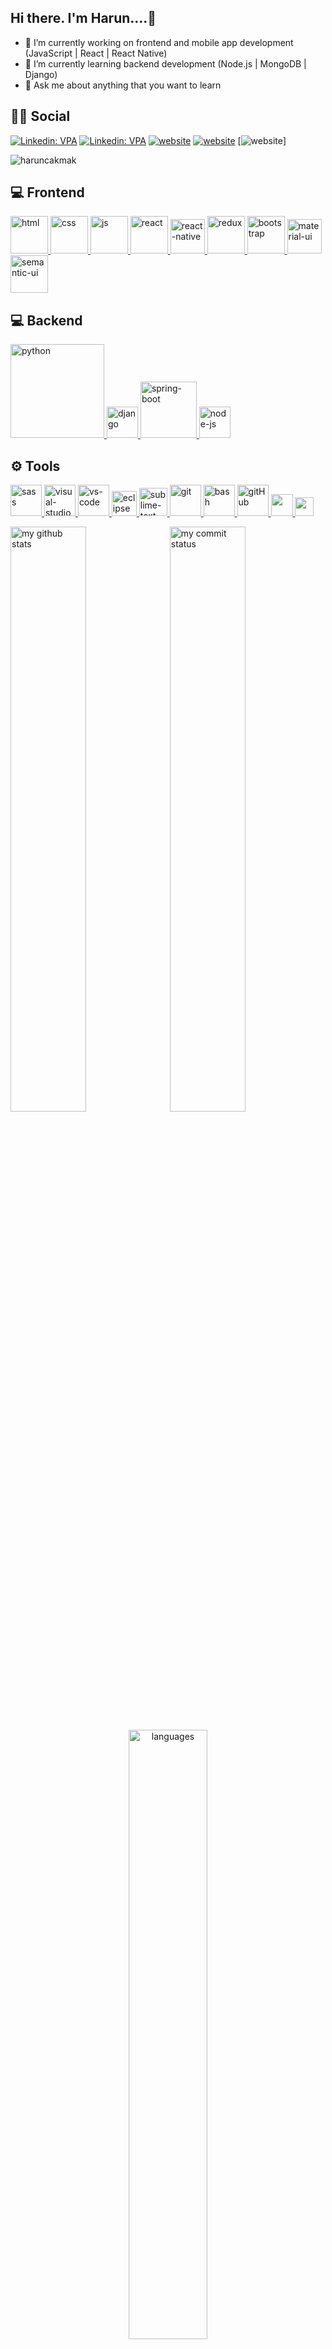 ## Hi there. I'm Harun....👋
- 🔭 I’m currently working on frontend and mobile app development (JavaScript | React | React Native)
- 🌱 I’m currently learning backend development (Node.js | MongoDB | Django)
- 💬 Ask me about anything that you want to learn 

## 👨👩 Social

[![Linkedin: VPA](https://img.shields.io/badge/linkedin-%230077B5.svg?&style=for-the-badge&logo=linkedin&logoColor=white)](https://www.linkedin.com/in/harun-%C3%A7akmak-6a2474208/)
[![Linkedin: VPA](https://img.shields.io/badge/linkedin-%230077B5.svg?&style=for-the-badge&logo=linkedin&logoColor=white)](https://www.linkedin.com/in/harun-%C3%A7akmak-6a2474208/)
[![website](https://img.shields.io/badge/stackoverflow-c8d6e5.svg?&style=for-the-badge&logo=stackoverflow&logoColor=orange)](https://stackoverflow.com/users/16327390/harun-%c3%87akmak)
[![website](https://img.shields.io/badge/gmail-f1f2f6.svg?&style=for-the-badge&logo=gmail&logoColor=red)](mailto:hranckmk@gmail.com)
[![website](https://img.shields.io/badge/%20-medium-black?&style=for-the-badge&logoColor=white)]

<p align="left"> <img src="https://komarev.com/ghpvc/?username=Haruncakmak" alt="haruncakmak" /> </p>

## 💻 Frontend
<a href="#" target="_blank"> <img src="https://cdn-icons-png.flaticon.com/512/732/732212.png" alt="html" height="60"/> </a>
<a href="#" target="_blank"> <img src="https://encrypted-tbn0.gstatic.com/images?q=tbn:ANd9GcT2LmWrwhGUPCKKc1CqvVqWn3pl0xpRw91cjQ&usqp=CAU" alt="css" height="60"/> </a>
<a href="#" target="_blank"> <img src="https://cdn.icon-icons.com/icons2/2108/PNG/512/javascript_icon_130900.png" alt="js" height="60"/> </a>
<a href="#" target="_blank"> <img src="https://cdn.icon-icons.com/icons2/2415/PNG/512/react_original_wordmark_logo_icon_146375.png" alt="react" width="60"/> </a>
<a href="#" target="_blank"> <img src="https://www.pngkit.com/png/detail/373-3738691_react-native-svg-transformer-allows-you-import-svg.png" alt="react-native" width="55"/> </a>
<a href="#" target="_blank"> <img src="https://upload.wikimedia.org/wikipedia/commons/4/49/Redux.png" alt="redux" height="60"/> </a>
<a href="#" target="_blank"> <img src="https://cdn.icon-icons.com/icons2/2415/PNG/512/bootstrap_plain_wordmark_logo_icon_146620.png" alt="bootstrap" height="60"/> </a>
<a href="#" target="_blank"> <img src="https://v4.mui.com/static/logo.png" alt="material-ui" height="55"/> </a>
<a href="#" target="_blank"> <img src="https://react.semantic-ui.com/logo.png" alt="semantic-ui" height="60"/> </a>
## 💻 Backend
<a href="#" target="_blank"> <img src="https://www.python.org/static/img/python-logo.png" alt="python" width="150"/> </a>
<a href="#" target="_blank"> <img src="https://www.djangoproject.com/m/img/logos/django-logo-negative.png" alt="django" height="50"/> </a>
<a href="#" target="_blank"> <img src="https://miro.medium.com/max/900/1*o5FmjKTPdJTbhGE2MIjo6w.jpeg" alt="spring-boot" width="90"/> </a>
<a href="#" target="_blank"> <img src="https://cdn.icon-icons.com/icons2/2415/PNG/512/nodejs_original_logo_icon_146411.png" alt="node-js" height="50"/> </a>

## ⚙ Tools
<a href="#" target="_blank"> <img src="https://cdn.iconscout.com/icon/free/png-256/sass-226054.png" alt="sass" height="50"/> </a> 
<a href="#" target="_blank"> <img src="https://img.icons8.com/color/452/visual-studio-2019.png" alt="visual-studio" height="50"/> </a> 
<a href="#" target="_blank"> <img src="https://www.pngitem.com/pimgs/m/80-800968_vscode-visual-studio-logo-png-transparent-png.png" alt="vs-code" height="50"/> </a> 
<a href="#" target="_blank"> <img src="https://github.com/xkendx/xkendx/blob/main/eclipse.png" alt="eclipse" height="40"/> </a> 
<a href="#" target="_blank"> <img src="https://cdn.icon-icons.com/icons2/1381/PNG/512/sublimetext_94866.png" alt="sublime-text" height="45"/> </a> 
<a href="#" target="_blank"> <img src="https://www.vectorlogo.zone/logos/git-scm/git-scm-icon.svg" alt="git" height="50"/> </a> 
<a href="#" target="_blank"> <img src="https://www.vectorlogo.zone/logos/gnu_bash/gnu_bash-icon.svg" alt="bash" height="50"/> </a> 
<a href="#" target="_blank"> <img src="https://github.githubassets.com/images/modules/logos_page/GitHub-Mark.png" alt="gitHub" height="50"/> </a> 
<a href="#" target="_blank"> <img src="https://img.shields.io/badge/jira-1e90ff.svg?&style=for-the-badge&logo=jira&logoColor=white" height="35"/> </a> 
<a href="#" target="_blank"> <img src="https://upload.wikimedia.org/wikipedia/commons/thumb/b/b9/Slack_Technologies_Logo.svg/1280px-Slack_Technologies_Logo.svg.png" height="30"/> </a> 
</p>
<p align="left">
<img src="https://github-readme-stats.vercel.app/api?username=Haruncakmak&theme=chartreuse-dark" alt="my github stats" width="49%"/>&nbsp;
<img src="https://github-readme-streak-stats.herokuapp.com/?user=Haruncakmak&theme=chartreuse-dark" alt="my commit status" width="49%" /> </p>
<p align="center"> <img src="https://github-readme-stats.vercel.app/api/top-langs/?username=Haruncakmak&theme=chartreuse-dark&layout=compact" alt="languages" width="50%" > </p>
